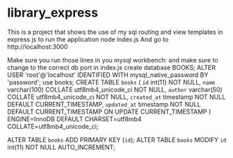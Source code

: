 # library_express

This is a project that shows the use of my sql routing and view templates 
in express js
to run the application node index.js
And go to http://localhost:3000

Make sure you run those lines in you mysql workbench:
and make sure to change to the correct db port in index.js
create database BOOKS;
ALTER USER 'root'@'localhost' IDENTIFIED WITH mysql_native_password BY 'password';
use books;
CREATE TABLE `books` (
  `id` int(11) NOT NULL,
  `name` varchar(100) COLLATE utf8mb4_unicode_ci NOT NULL,
  `author` varchar(50) COLLATE utf8mb4_unicode_ci NOT NULL,
  `created_at` timestamp NOT NULL DEFAULT CURRENT_TIMESTAMP,
  `updated_at` timestamp NOT NULL DEFAULT CURRENT_TIMESTAMP ON UPDATE CURRENT_TIMESTAMP
) ENGINE=InnoDB DEFAULT CHARSET=utf8mb4 COLLATE=utf8mb4_unicode_ci;

ALTER TABLE `books` ADD PRIMARY KEY (`id`);
ALTER TABLE `books` MODIFY `id` int(11) NOT NULL AUTO_INCREMENT;

